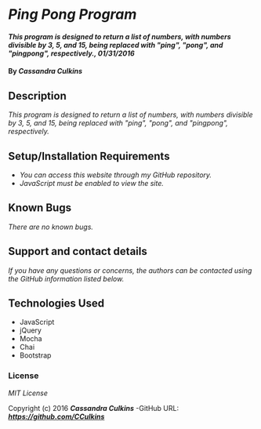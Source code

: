 # _Ping Pong Program_

#### _This program is designed to return a list of numbers, with numbers divisible by 3, 5, and 15, being replaced with "ping", "pong", and "pingpong", respectively., 01/31/2016_

#### By _**Cassandra Culkins**_

## Description

_This program is designed to return a list of numbers, with numbers divisible by 3, 5, and 15, being replaced with "ping", "pong", and "pingpong", respectively._

## Setup/Installation Requirements

* _You can access this website through my GitHub repository._
* _JavaScript must be enabled to view the site._

## Known Bugs

_There are no known bugs._

## Support and contact details

_If you have any questions or concerns, the authors can be contacted using the GitHub information listed below._

## Technologies Used

* JavaScript
* jQuery
* Mocha
* Chai
* Bootstrap

### License

*MIT License*

Copyright (c) 2016 **_Cassandra Culkins_**
-GitHub URL: **_https://github.com/CCulkins_**
